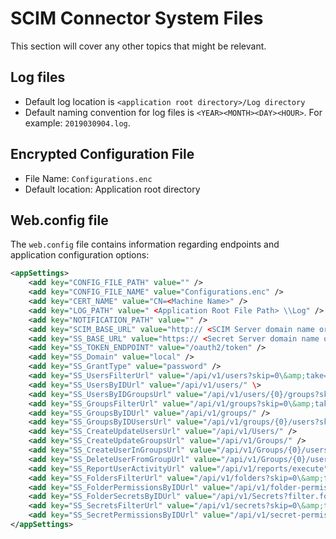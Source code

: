 [title]: # (System Files)
[tags]: # (configuration)
[priority]: # (211)
# SCIM Connector System Files

This section will cover any other topics that might be relevant.

## Log files

* Default log location is `<application root directory>/Log directory`
* Default naming convention for log files is `<YEAR><MONTH><DAY><HOUR>`. For example: `2019030904.log`.

## Encrypted Configuration File

* File Name: `Configurations.enc`
* Default location: Application root directory

## Web.config file

The `web.config` file contains information regarding endpoints and application configuration options:

```xml
<appSettings>
    <add key="CONFIG_FILE_PATH" value="" />
    <add key="CONFIG_FILE_NAME" value="Configurations.enc" />
    <add key="CERT_NAME" value="CN=<Machine Name>" />
    <add key="LOG_PATH" value=" <Application Root File Path> \\Log" />
    <add key="NOTIFICATION_PATH" value="" />
    <add key="SCIM_BASE_URL" value="http:// <SCIM Server domain name or IP address>/SSI" />
    <add key="SS_BASE_URL" value="https:// <Secret Server domain name or IP address>/SecretServer" />
    <add key="SS_TOKEN_ENDPOINT" value="/oauth2/token" />
    <add key="SS_Domain" value="local" />
    <add key="SS_GrantType" value="password" />
    <add key="SS_UsersFilterUrl" value="/api/v1/users?skip=0\&amp;take=999999999" />
    <add key="SS_UsersByIDUrl" value="/api/v1/users/" \>
    <add key="SS_UsersByIDGroupsUrl" value="/api/v1/users/{0}/groups?skip=0\&amp;take=999999999" />
    <add key="SS_GroupsFilterUrl" value="/api/v1/groups?skip=0\&amp;take=999999999"/>
    <add key="SS_GroupsByIDUrl" value="/api/v1/groups/" />
    <add key="SS_GroupsByIDUsersUrl" value="/api/v1/groups/{0}/users?skip=0\&amp;take=999999999" />
    <add key="SS_CreateUpdateUsersUrl" value="/api/v1/Users/" />
    <add key="SS_CreateUpdateGroupsUrl" value="/api/v1/Groups/" />
    <add key="SS_CreateUserInGroupsUrl" value="/api/v1/Groups/{0}/users/" />
    <add key="SS_DeleteUserFromGroupUrl" value="/api/v1/Groups/{0}/users/{1}" />
    <add key="SS_ReportUserActivityUrl" value="/api/v1/reports/execute" />
    <add key="SS_FoldersFilterUrl" value="/api/v1/folders?skip=0\&amp;take=999999999" />
    <add key="SS_FolderPermissionsByIDUrl" value="/api/v1/folder-permissions?filter.folderid=" />
    <add key="SS_FolderSecretsByIDUrl" value="/api/v1/Secrets?filter.folderId={0}"/>
    <add key="SS_SecretsFilterUrl" value="/api/v1/secrets?skip=0\&amp;take=999999999" />
    <add key="SS_SecretPermissionsByIDUrl" value="/api/v1/secret-permissions?filter.secretId=" />
</appSettings>
```
